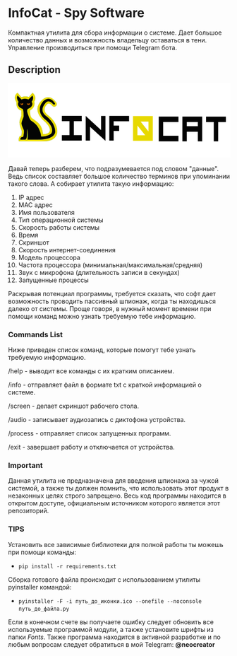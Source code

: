 # InfoCat - Spy Software
Компактная утилита для сбора информации о системе. Дает большое количество данных и возможность владельцу оставаться в тени. Управление производиться при помощи Telegram бота.
## Description
![Logotype](https://github.com/NeoCreat0r/infocat/blob/main/infocat.png)

Давай теперь разберем, что подразумевается под словом "данные". Ведь список составляет большое количество терминов при упоминании такого слова. А собирает утилита такую информацию:

 1. IP адрес
 2. MAC адрес
 3. Имя пользователя
 4. Тип операционной системы
 5. Скорость работы системы
 6. Время
 7. Скриншот
 8. Скорость интернет-соединения
 9. Модель процессора
 10. Частота процессора (минимальная/максимальная/средняя)
 11. Звук с микрофона (длительность записи в секундах)
 12. Запущенные процессы
 
Раскрывая потенциал программы, требуется сказать, что софт дает возможность проводить пассивный шпионаж, когда ты находишься далеко от системы. Проще говоря, в нужный момент времени при помощи команд можно узнать требуемую тебе информацию.

### Commands List
Ниже приведен список команд, которые помогут тебе узнать требуемую информацию.

/help - выводит все команды с их кратким описанием.

/info - отправляет файл в формате txt с краткой информацией о системе.

/screen - делает скриншот рабочего стола.

/audio - записывает аудиозапись с диктофона устройства.

/process - отправляет список запущенных программ.

/exit - завершает работу и отключается от устройства.


### Important
Данная утилита не предназначена для введения шпионажа за чужой системой, а также ты должен помнить, что использовать этот продукт в незаконных целях строго запрещено. Весь код программы находится в открытом доступе, официальным источником которого является этот репозиторий.

### TIPS
Установить все зависимые библиотеки для полной работы ты можешь при помощи команды:
* `pip install -r requirements.txt`

Сборка готового файла происходит с использованием утилиты pyinstaller командой:
* `pyinstaller -F -i путь_до_иконки.ico --onefile --noconsole путь_до_файла.py`

Если в конечном счете вы получаете ошибку следует обновить все используемые программой модули, а также установите шрифты из папки *Fonts*. Также программа находится в активной разработке и по любым вопросам следует обратиться в мой Telegram: **@neocreator**

